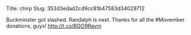 Title: chirp
Slug: 353d3edad2cd9cc81b47583d34029712

Buckminster got slashed. Randalph is next. Thanks for all the #Movember donations, guys! <a href="http://t.co/BGO9Ravm">http://t.co/BGO9Ravm</a>
